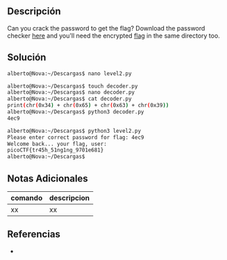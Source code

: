 ## Descripción

Can you crack the password to get the flag? Download the password checker [here](https://artifacts.picoctf.net/c/17/level2.py) and you'll need the encrypted [flag](https://artifacts.picoctf.net/c/17/level2.flag.txt.enc) in the same directory too.

## Solución

```bash
alberto@Nova:~/Descargas$ nano level2.py 

alberto@Nova:~/Descargas$ touch decoder.py
alberto@Nova:~/Descargas$ nano decoder.py 
alberto@Nova:~/Descargas$ cat decoder.py 
print(chr(0x34) + chr(0x65) + chr(0x63) + chr(0x39))
alberto@Nova:~/Descargas$ python3 decoder.py 
4ec9

alberto@Nova:~/Descargas$ python3 level2.py 
Please enter correct password for flag: 4ec9
Welcome back... your flag, user:
picoCTF{tr45h_51ng1ng_9701e681}
alberto@Nova:~/Descargas$ 

```

## Notas Adicionales
|comando|descripcion|
|---|---|
|xx|xx|

## Referencias
- []()
